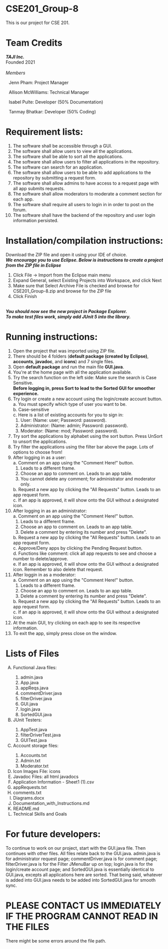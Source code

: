 # CSE201_Group-8
This is our project for CSE 201. 

# Team Credits 
<b><i>TAJI Inc.</b></i>
<br>Founded 2021
<br>
<br><i>Members</i>
<p style="margin-left: 10px">Jenn Pham: Project Manager</p>
<p style="margin-left: 10px">Allison McWilliams: Technical Manager</p> 
<p style="margin-left: 10px">Isabel Pulte: Developer (50% Documentation)</p>
<p style="margin-left: 10px">Tanmay Bhatkar: Developer (50% Coding)</p>

# Requirement lists: 
1. The software shall be accessible through a GUI.
2. The software shall allow users to view all the applications.
3. The software shall be able to sort all the applications.
4. The software shall allow users to filter all applications in the repository.
5. The software can search for an application.
6. The software shall allow users to be able to add applications to the repository by submitting a request form.
7. The software shall allow admins to have access to a request page with all app submits requests.
8. The software shall allow moderators to moderate a comment section for each app.
9. The software shall require all users to login in in order to post on the forum.
10. The software shall have the backend of the repository and user login information persisted.

# Installation/compilation instructions:
Download the ZIP file and open it using your IDE of choice.
<br><b><i>We encourage you to use Eclipse. Below is instructions to create a project from the ZIP file in Eclipse</b></i>
<ol>
	<li>Click File -> Import from the Eclipse main menu</li>
	<li>Expand General, select Existing Projects into Workspace, and click Next</li>
	<li>Make sure that Select Archive File is checked and browse for CSE201_Group-8.zip and browse for the ZIP file</li>
	<li>Click Finish</li>
</ol>
<br><b><i>You should now see the new project in Package Explorer.</b></i>
<br><b><i> To make test files work, simply add JUnit 5 into the library.</b></i>

# Running instructions:
1. Open the project that was imported using ZIP file.
2. There should be 4 folders (<b>default package (created by Eclipse)</b>, <b>accounts</b>, <b>javadoc</b>, and <b>icons</b>) and 7 single files.
3. Open <b>default package</b> and run the main file <b>GUI.java</b>.
4. You're at the home page with all the application available.
5. Try the search function on the left side: Make sure the search is Case Sensitive.
<br><b>Before logging in, press Sort to lead to the Sorted GUI for smoother experience.</b>
6. Try login or create a new account using the login/create account button.
	<br>a. You must specify which type of user you want to be.
	<br>b. Case-sensitive
	<br>c. Here is a list of existing accounts for you to sign in:
	<ol>
		<li> User: (Name: user; Password: password).</li>
		<li> Administrator: (Name: admin; Password: password).</li>
		<li> Moderator: (Name: mod; Password: password).
	</ol>
7. Try sort the applications by alphabet using the sort button. Press UnSort to unsort the applications.</li>
8. Try filter the applications using the filter bar above the page. Lots of options to choose from!
9. After logging in as a user: 
	<br>a. Comment on an app using the "Comment Here!" button.
	<ol>
		<li>Leads to a different frame.
		<li>Choose an app to comment on. Leads to an app table.</li>
		<li>You cannot delete any comment; for administrator and moderator only.</li>
	</ol>
	b. Request a new app by clicking the "All Requests" button. Leads to an app request form.
	<br>c. If an app is approved, it will show onto the GUI without a designated icon.
10. After logging in as an administrator: 
	<br>a. Comment on an app using the "Comment Here!" button.
	<ol>
		<li>Leads to a different frame.
		<li>Choose an app to comment on. Leads to an app table.</li>
		<li>Delete a comment by entering its number and press "Delete".</li>
	</ol>
	b. Request a new app by clicking the "All Requests" button. Leads to an app request form.
	<br>c. Approve/Deny apps by clicking the Pending Request button.
	<br>d. Functions like comment: click all app requests to see and choose a number to delete/approve.
	<br>e. If an app is approved, it will show onto the GUI without a designated icon. Remember to also delete that request.
11. After loggin in as a moderator: 
	<br>a. Comment on an app using the "Comment Here!" button.
	<ol>
		<li>Leads to a different frame. 
		<li>Choose an app to comment on. Leads to an app table.</li>
		<li>Delete a comment by entering its number and press "Delete".</li>
	</ol>
	b. Request a new app by clicking the "All Requests" button. Leads to an app request form.
	<br>c. If an app is approved, it will show onto the GUI without a designated icon.
12. At the main GUI, try clicking on each app to see its respective information. 
13. To exit the app, simply press close on the window.

# Lists of Files
<ol type=A>
	<li>Functional Java files:</li>
		<ol>
			<li>admin.java</li>
			<li>App.java</li>
			<li>appReqs.java</li>
			<li>commentDriver.java</li>
			<li>filterDriver.java</li>
			<li>GUI.java</li>
			<li>login.java</li>
			<li>SortedGUI.java</li>
		</ol>
	<li>JUnit Testers:</li>
		<ol>
			<li>AppTest.java</li>
			<li>filterDriverTest.java</li>
			<li>GUITest.java</li>
		</ol>
	<li>Account storage files:</li>
		<ol>
			<li>Accounts.txt</li>
			<li>Admin.txt</li>
			<li>Moderator.txt</li>
		</ol>
	<li>Icon Images File: icons</li>
	<li>Javadoc Files: all html javadocs</li>
	<li>Application Information - Sheet1 (1).csv</li>
	<li>appRequests.txt</li>
	<li>comments.txt</li>
	<li>Diagrams.docx</li>
	<li>Documentation_with_Instructions.md</li>
	<li>README.md</li>
	<li>Technical Skills and Goals</li>
</ol>

# For future developers:
To continue to work on our project, start with the GUI.java file. Then continues with other files. All files relate back to the GUI.java. admin.java is for administrator request page; commentDriver.java is for comment page; filterDriver.java is for the Filter JMenuBar up on top; login.java is for the login/create account page; and SortedGUI.java is essentially identical to GUI.java, excepts all applications here are sorted. That being said, whatever is added into GUI.java needs to be added into SortedGUI.java for smooth sync.
# PLEASE CONTACT US IMMEDIATELY IF THE PROGRAM CANNOT READ IN THE FILES
There might be some errors around the file path. 
